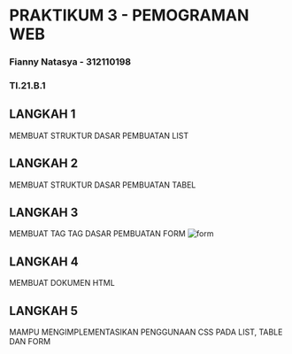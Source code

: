 # PRAKTIKUM 3 - PEMOGRAMAN WEB
### Fianny Natasya - 312110198
### TI.21.B.1


## LANGKAH 1
MEMBUAT STRUKTUR DASAR PEMBUATAN LIST

## LANGKAH 2
MEMBUAT STRUKTUR DASAR PEMBUATAN TABEL

## LANGKAH 3 
MEMBUAT TAG TAG DASAR PEMBUATAN FORM
![form](https://user-images.githubusercontent.com/94009296/196316234-cce5cabb-9cee-48d3-ac38-23fe3a07fca0.png)

## LANGKAH 4 
MEMBUAT DOKUMEN HTML 

## LANGKAH 5 
MAMPU MENGIMPLEMENTASIKAN PENGGUNAAN CSS PADA LIST, TABLE DAN FORM 
